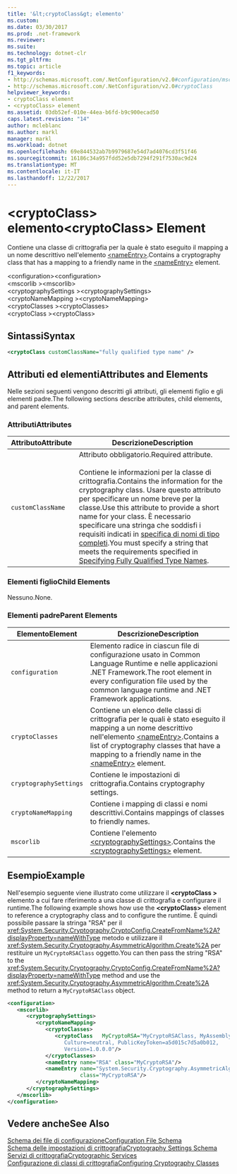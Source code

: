 ```yaml
---
title: '&lt;cryptoClass&gt; elemento'
ms.custom: 
ms.date: 03/30/2017
ms.prod: .net-framework
ms.reviewer: 
ms.suite: 
ms.technology: dotnet-clr
ms.tgt_pltfrm: 
ms.topic: article
f1_keywords:
- http://schemas.microsoft.com/.NetConfiguration/v2.0#configuration/mscorlib/cryptographySettings/cryptoNameMapping/cryptoClasses/cryptoClass
- http://schemas.microsoft.com/.NetConfiguration/v2.0#cryptoClass
helpviewer_keywords:
- cryptoClass element
- <cryptoClass> element
ms.assetid: 03db52ef-010e-44ea-b6fd-b9c900ecad50
caps.latest.revision: "14"
author: mcleblanc
ms.author: markl
manager: markl
ms.workload: dotnet
ms.openlocfilehash: 69e844532ab7b9979687e54d7ad4076cd3f51f46
ms.sourcegitcommit: 16186c34a957fdd52e5db7294f291f7530ac9d24
ms.translationtype: MT
ms.contentlocale: it-IT
ms.lasthandoff: 12/22/2017
---
```

# <a name="ltcryptoclassgt-element"></a><span data-ttu-id="3458e-102">&lt;cryptoClass&gt; elemento</span><span class="sxs-lookup"><span data-stu-id="3458e-102">&lt;cryptoClass&gt; Element</span></span>
<span data-ttu-id="3458e-103">Contiene una classe di crittografia per la quale è stato eseguito il mapping a un nome descrittivo nell'elemento [\<nameEntry>](../../../../../docs/framework/configure-apps/file-schema/cryptography/nameentry-element.md).</span><span class="sxs-lookup"><span data-stu-id="3458e-103">Contains a cryptography class that has a mapping to a friendly name in the [\<nameEntry>](../../../../../docs/framework/configure-apps/file-schema/cryptography/nameentry-element.md) element.</span></span>  
  
 <span data-ttu-id="3458e-104">\<configuration></span><span class="sxs-lookup"><span data-stu-id="3458e-104">\<configuration></span></span>  
<span data-ttu-id="3458e-105">\<mscorlib ></span><span class="sxs-lookup"><span data-stu-id="3458e-105">\<mscorlib></span></span>  
<span data-ttu-id="3458e-106">\<cryptographySettings ></span><span class="sxs-lookup"><span data-stu-id="3458e-106">\<cryptographySettings></span></span>  
<span data-ttu-id="3458e-107">\<cryptoNameMapping ></span><span class="sxs-lookup"><span data-stu-id="3458e-107">\<cryptoNameMapping></span></span>  
<span data-ttu-id="3458e-108">\<cryptoClasses ></span><span class="sxs-lookup"><span data-stu-id="3458e-108">\<cryptoClasses></span></span>  
<span data-ttu-id="3458e-109">\<cryptoClass ></span><span class="sxs-lookup"><span data-stu-id="3458e-109">\<cryptoClass></span></span>  
  
## <a name="syntax"></a><span data-ttu-id="3458e-110">Sintassi</span><span class="sxs-lookup"><span data-stu-id="3458e-110">Syntax</span></span>  
  
```xml  
<cryptoClass customClassName="fully qualified type name" />  
```  
  
## <a name="attributes-and-elements"></a><span data-ttu-id="3458e-111">Attributi ed elementi</span><span class="sxs-lookup"><span data-stu-id="3458e-111">Attributes and Elements</span></span>  
 <span data-ttu-id="3458e-112">Nelle sezioni seguenti vengono descritti gli attributi, gli elementi figlio e gli elementi padre.</span><span class="sxs-lookup"><span data-stu-id="3458e-112">The following sections describe attributes, child elements, and parent elements.</span></span>  
  
### <a name="attributes"></a><span data-ttu-id="3458e-113">Attributi</span><span class="sxs-lookup"><span data-stu-id="3458e-113">Attributes</span></span>  
  
|<span data-ttu-id="3458e-114">Attributo</span><span class="sxs-lookup"><span data-stu-id="3458e-114">Attribute</span></span>|<span data-ttu-id="3458e-115">Descrizione</span><span class="sxs-lookup"><span data-stu-id="3458e-115">Description</span></span>|  
|---------------|-----------------|  
|`customClassName`|<span data-ttu-id="3458e-116">Attributo obbligatorio.</span><span class="sxs-lookup"><span data-stu-id="3458e-116">Required attribute.</span></span><br /><br /> <span data-ttu-id="3458e-117">Contiene le informazioni per la classe di crittografia.</span><span class="sxs-lookup"><span data-stu-id="3458e-117">Contains the information for the cryptography class.</span></span> <span data-ttu-id="3458e-118">Usare questo attributo per specificare un nome breve per la classe.</span><span class="sxs-lookup"><span data-stu-id="3458e-118">Use this attribute to provide a short name for your class.</span></span> <span data-ttu-id="3458e-119">È necessario specificare una stringa che soddisfi i requisiti indicati in [specifica di nomi di tipo completi](../../../../../docs/framework/reflection-and-codedom/specifying-fully-qualified-type-names.md).</span><span class="sxs-lookup"><span data-stu-id="3458e-119">You must specify a string that meets the requirements specified in [Specifying Fully Qualified Type Names](../../../../../docs/framework/reflection-and-codedom/specifying-fully-qualified-type-names.md).</span></span>|  
  
### <a name="child-elements"></a><span data-ttu-id="3458e-120">Elementi figlio</span><span class="sxs-lookup"><span data-stu-id="3458e-120">Child Elements</span></span>  
 <span data-ttu-id="3458e-121">Nessuno.</span><span class="sxs-lookup"><span data-stu-id="3458e-121">None.</span></span>  
  
### <a name="parent-elements"></a><span data-ttu-id="3458e-122">Elementi padre</span><span class="sxs-lookup"><span data-stu-id="3458e-122">Parent Elements</span></span>  
  
|<span data-ttu-id="3458e-123">Elemento</span><span class="sxs-lookup"><span data-stu-id="3458e-123">Element</span></span>|<span data-ttu-id="3458e-124">Descrizione</span><span class="sxs-lookup"><span data-stu-id="3458e-124">Description</span></span>|  
|-------------|-----------------|  
|`configuration`|<span data-ttu-id="3458e-125">Elemento radice in ciascun file di configurazione usato in Common Language Runtime e nelle applicazioni .NET Framework.</span><span class="sxs-lookup"><span data-stu-id="3458e-125">The root element in every configuration file used by the common language runtime and .NET Framework applications.</span></span>|  
|`cryptoClasses`|<span data-ttu-id="3458e-126">Contiene un elenco delle classi di crittografia per le quali è stato eseguito il mapping a un nome descrittivo nell'elemento [\<nameEntry>](../../../../../docs/framework/configure-apps/file-schema/cryptography/nameentry-element.md).</span><span class="sxs-lookup"><span data-stu-id="3458e-126">Contains a list of cryptography classes that have a mapping to a friendly name in the [\<nameEntry>](../../../../../docs/framework/configure-apps/file-schema/cryptography/nameentry-element.md) element.</span></span>|  
|`cryptographySettings`|<span data-ttu-id="3458e-127">Contiene le impostazioni di crittografia.</span><span class="sxs-lookup"><span data-stu-id="3458e-127">Contains cryptography settings.</span></span>|  
|`cryptoNameMapping`|<span data-ttu-id="3458e-128">Contiene i mapping di classi e nomi descrittivi.</span><span class="sxs-lookup"><span data-stu-id="3458e-128">Contains mappings of classes to friendly names.</span></span>|  
|`mscorlib`|<span data-ttu-id="3458e-129">Contiene l'elemento [\<cryptographySettings>](../../../../../docs/framework/configure-apps/file-schema/cryptography/cryptographysettings-element.md).</span><span class="sxs-lookup"><span data-stu-id="3458e-129">Contains the [\<cryptographySettings>](../../../../../docs/framework/configure-apps/file-schema/cryptography/cryptographysettings-element.md) element.</span></span>|  
  
## <a name="example"></a><span data-ttu-id="3458e-130">Esempio</span><span class="sxs-lookup"><span data-stu-id="3458e-130">Example</span></span>  
 <span data-ttu-id="3458e-131">Nell'esempio seguente viene illustrato come utilizzare il  **\<cryptoClass >** elemento a cui fare riferimento a una classe di crittografia e configurare il runtime.</span><span class="sxs-lookup"><span data-stu-id="3458e-131">The following example shows how use the **\<cryptoClass>** element to reference a cryptography class and to configure the runtime.</span></span> <span data-ttu-id="3458e-132">È quindi possibile passare la stringa "RSA" per il <xref:System.Security.Cryptography.CryptoConfig.CreateFromName%2A?displayProperty=nameWithType> metodo e utilizzare il <xref:System.Security.Cryptography.AsymmetricAlgorithm.Create%2A> per restituire un `MyCryptoRSAClass` oggetto.</span><span class="sxs-lookup"><span data-stu-id="3458e-132">You can then pass the string "RSA" to the <xref:System.Security.Cryptography.CryptoConfig.CreateFromName%2A?displayProperty=nameWithType> method and use the <xref:System.Security.Cryptography.AsymmetricAlgorithm.Create%2A> method to return a `MyCryptoRSAClass` object.</span></span>  
  
```xml  
<configuration>  
   <mscorlib>  
      <cryptographySettings>  
         <cryptoNameMapping>  
            <cryptoClasses>  
               <cryptoClass   MyCryptoRSA="MyCryptoRSAClass, MyAssembly  
                  Culture=neutral, PublicKeyToken=a5d015c7d5a0b012,  
                  Version=1.0.0.0"/>  
            </cryptoClasses>  
            <nameEntry name="RSA" class="MyCryptoRSA"/>  
            <nameEntry name="System.Security.Cryptography.AsymmetricAlgorithm"  
                       class="MyCryptoRSA"/>  
         </cryptoNameMapping>  
      </cryptographySettings>  
   </mscorlib>  
</configuration>  
```  
  
## <a name="see-also"></a><span data-ttu-id="3458e-133">Vedere anche</span><span class="sxs-lookup"><span data-stu-id="3458e-133">See Also</span></span>  
 [<span data-ttu-id="3458e-134">Schema dei file di configurazione</span><span class="sxs-lookup"><span data-stu-id="3458e-134">Configuration File Schema</span></span>](../../../../../docs/framework/configure-apps/file-schema/index.md)  
 [<span data-ttu-id="3458e-135">Schema delle impostazioni di crittografia</span><span class="sxs-lookup"><span data-stu-id="3458e-135">Cryptography Settings Schema</span></span>](../../../../../docs/framework/configure-apps/file-schema/cryptography/index.md)  
 [<span data-ttu-id="3458e-136">Servizi di crittografia</span><span class="sxs-lookup"><span data-stu-id="3458e-136">Cryptographic Services</span></span>](../../../../../docs/standard/security/cryptographic-services.md)  
 [<span data-ttu-id="3458e-137">Configurazione di classi di crittografia</span><span class="sxs-lookup"><span data-stu-id="3458e-137">Configuring Cryptography Classes</span></span>](../../../../../docs/framework/configure-apps/configure-cryptography-classes.md)
